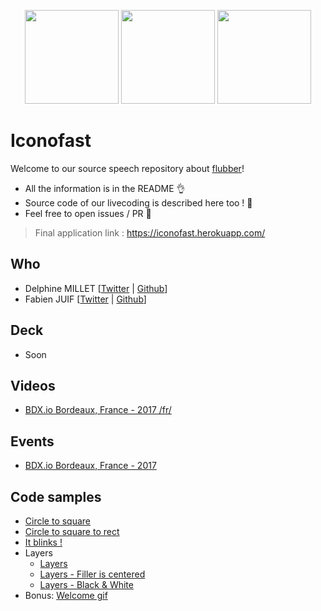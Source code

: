 
<p align="center">
  <img src="https://i.imgur.com/wizjyqV.png" width="150px" />
  <img src="https://i.imgur.com/Casa7qQ.png" width="150px" />
  <img src="https://i.imgur.com/lKpUQis.png" width="150px" />
</p>

# Iconofast
Welcome to our source speech repository about [flubber](https://github.com/veltman/flubber)!

 - All the information is in the README 👌
 - Source code of our livecoding is described here too ! 📖
 - Feel free to open issues / PR 🤗

> Final application link : https://iconofast.herokuapp.com/

## Who
 - Delphine MILLET [[Twitter](https://twitter.com/milletdelphine) | [Github](https://github.com/delphinemillet)]
 - Fabien JUIF [[Twitter](https://twitter.com/fabienjuif) | [Github](https://github.com/fabienjuif)]

## Deck
 - Soon

## Videos
 - [BDX.io Bordeaux, France - 2017 /fr/](https://youtu.be/yldzlHIBWfY?t=13226)

## Events
 - [BDX.io Bordeaux, France - 2017](https://www.bdx.io/#/)

## Code samples
 - [Circle to square](https://github.com/Dedetat/iconofast/blob/flubber/index.html)
 - [Circle to square to rect](https://github.com/Dedetat/iconofast/blob/rect-to-rect/index.html)
 - [It blinks !](https://github.com/Dedetat/iconofast/blob/demo-before-layers/src/components/scene/scene.jsx)
 - Layers
   * [Layers](https://github.com/Dedetat/iconofast/blob/demo-layers/src/components/scene/scene.jsx)
   * [Layers - Filler is centered](https://github.com/Dedetat/iconofast/blob/demo-layers-center/src/components/scene/scene.jsx#L31)
   * [Layers - Black & White](https://github.com/Dedetat/iconofast/blob/demo-layers-center-black/src/components/scene/scene.jsx#L51)
 -  Bonus: [Welcome gif](https://github.com/Dedetat/iconofast/blob/welcome/src/components/scene/scene.jsx)
